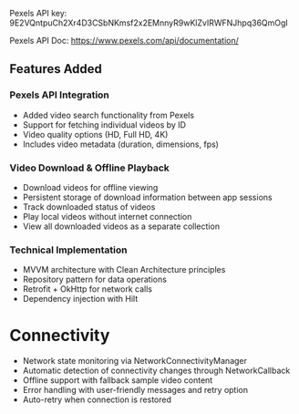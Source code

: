 Pexels API key: 9E2VQntpuCh2Xr4D3CSbNKmsf2x2EMnnyR9wKlZvIRWFNJhpq36QmOgI

Pexels API Doc:
https://www.pexels.com/api/documentation/

## Features Added

### Pexels API Integration
- Added video search functionality from Pexels
- Support for fetching individual videos by ID
- Video quality options (HD, Full HD, 4K)
- Includes video metadata (duration, dimensions, fps)

### Video Download & Offline Playback
- Download videos for offline viewing
- Persistent storage of download information between app sessions
- Track downloaded status of videos
- Play local videos without internet connection
- View all downloaded videos as a separate collection

### Technical Implementation
- MVVM architecture with Clean Architecture principles
- Repository pattern for data operations
- Retrofit + OkHttp for network calls
- Dependency injection with Hilt

# Connectivity 
- Network state monitoring via NetworkConnectivityManager
- Automatic detection of connectivity changes through NetworkCallback
- Offline support with fallback sample video content
- Error handling with user-friendly messages and retry option
- Auto-retry when connection is restored